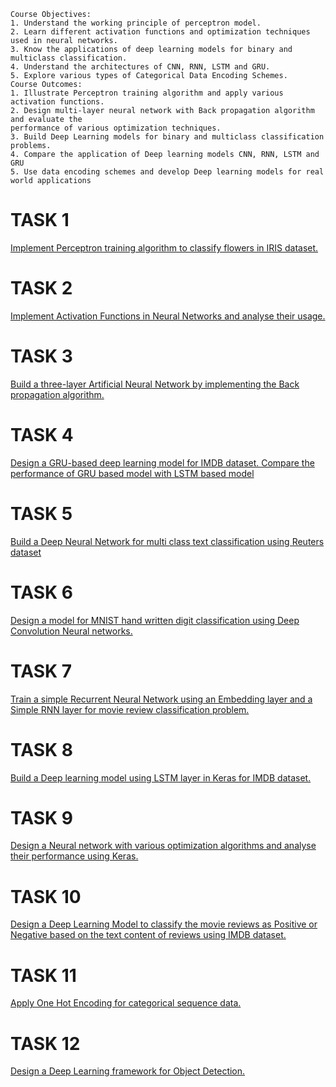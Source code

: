 ```
Course Objectives:
1. Understand the working principle of perceptron model.
2. Learn different activation functions and optimization techniques used in neural networks.
3. Know the applications of deep learning models for binary and multiclass classification.
4. Understand the architectures of CNN, RNN, LSTM and GRU.
5. Explore various types of Categorical Data Encoding Schemes.
Course Outcomes:
1. Illustrate Perceptron training algorithm and apply various activation functions.
2. Design multi-layer neural network with Back propagation algorithm and evaluate the 
performance of various optimization techniques.
3. Build Deep Learning models for binary and multiclass classification problems. 
4. Compare the application of Deep learning models CNN, RNN, LSTM and GRU
5. Use data encoding schemes and develop Deep learning models for real world applications
```
# TASK 1
[Implement Perceptron training algorithm to classify flowers in IRIS dataset.](https://github.com/prabhasg03/academic_work/blob/Deep-Learning-Lab/Task%201/Task%201.ipynb)
# TASK 2
[Implement Activation Functions in Neural Networks and analyse their usage.](https://github.com/prabhasg03/academic_work/blob/Deep-Learning-Lab/Task%202/Task%202.ipynb)
# TASK 3
[Build a three-layer Artificial Neural Network by implementing the Back propagation algorithm.](https://github.com/prabhasg03/academic_work/blob/Deep-Learning-Lab/Task%203/Task%203.ipynb)
# TASK 4
[Design a GRU-based deep learning model for IMDB dataset. Compare the performance of GRU based model with LSTM based model](https://github.com/prabhasg03/academic_work/blob/Deep-Learning-Lab/Task%204/Task%204.ipynb)
# TASK 5
[Build a Deep Neural Network for multi class text classification using Reuters dataset](https://github.com/prabhasg03/academic_work/blob/Deep-Learning-Lab/Task%205/Task%205.ipynb)
# TASK 6
[Design a model for MNIST hand written digit classification using Deep Convolution Neural networks.](https://github.com/prabhasg03/academic_work/blob/Deep-Learning-Lab/Task%206/Task%206.ipynb)
# TASK 7
[Train a simple Recurrent Neural Network using an Embedding layer and a Simple RNN layer for movie review classification problem.](https://github.com/prabhasg03/academic_work/blob/Deep-Learning-Lab/Task%207/Task%207.ipynb)
# TASK 8
[Build a Deep learning model using LSTM layer in Keras for IMDB dataset.](https://github.com/prabhasg03/academic_work/blob/Deep-Learning-Lab/Task%208/Task%208.ipynb)
# TASK 9
[Design a Neural network with various optimization algorithms and analyse their performance using Keras.](https://github.com/prabhasg03/academic_work/blob/Deep-Learning-Lab/Task%209/Task%209.ipynb)
# TASK 10
[Design a Deep Learning Model to classify the movie reviews as Positive or Negative based on the text content of reviews using IMDB dataset.](https://github.com/prabhasg03/academic_work/blob/Deep-Learning-Lab/Task%2010/Task%2010.ipynb)
# TASK 11
[Apply One Hot Encoding for categorical sequence data.]()
# TASK 12
[Design a Deep Learning framework for Object Detection.]()

